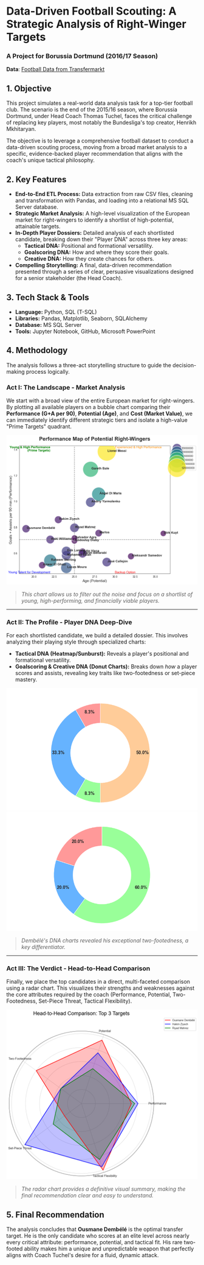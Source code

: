 # Data-Driven Football Scouting: A Strategic Analysis of Right-Winger Targets

### A Project for Borussia Dortmund (2016/17 Season)

**Data**: [Football Data from Transfermarkt](https://www.kaggle.com/datasets/davidcariboo/player-scores/data)

## 1. Objective

This project simulates a real-world data analysis task for a top-tier football club. The scenario is the end of the 2015/16 season, where Borussia Dortmund, under Head Coach Thomas Tuchel, faces the critical challenge of replacing key players, most notably the Bundesliga's top creator, Henrikh Mkhitaryan.

The objective is to leverage a comprehensive football dataset to conduct a data-driven scouting process, moving from a broad market analysis to a specific, evidence-backed player recommendation that aligns with the coach's unique tactical philosophy.

## 2. Key Features

* **End-to-End ETL Process:** Data extraction from raw CSV files, cleaning and transformation with Pandas, and loading into a relational MS SQL Server database.
* **Strategic Market Analysis:** A high-level visualization of the European market for right-wingers to identify a shortlist of high-potential, attainable targets.
* **In-Depth Player Dossiers:** Detailed analysis of each shortlisted candidate, breaking down their "Player DNA" across three key areas:
    * **Tactical DNA:** Positional and formational versatility.
    * **Goalscoring DNA:** How and where they score their goals.
    * **Creative DNA:** How they create chances for others.
* **Compelling Storytelling:** A final, data-driven recommendation presented through a series of clear, persuasive visualizations designed for a senior stakeholder (the Head Coach).

## 3. Tech Stack & Tools

* **Language:** Python, SQL (T-SQL)
* **Libraries:** Pandas, Matplotlib, Seaborn, SQLAlchemy
* **Database:** MS SQL Server
* **Tools:** Jupyter Notebook, GitHub, Microsoft PowerPoint

## 4. Methodology

The analysis follows a three-act storytelling structure to guide the decision-making process logically.

### **Act I: The Landscape - Market Analysis**

We start with a broad view of the entire European market for right-wingers. By plotting all available players on a bubble chart comparing their **Performance (G+A per 90)**, **Potential (Age)**, and **Cost (Market Value)**, we can immediately identify different strategic tiers and isolate a high-value "Prime Targets" quadrant.

![Market Analysis Chart](image/Market_Analysis.png)
> *This chart allows us to filter out the noise and focus on a shortlist of young, high-performing, and financially viable players.*

---
### **Act II: The Profile - Player DNA Deep-Dive**

For each shortlisted candidate, we build a detailed dossier. This involves analyzing their playing style through specialized charts:
* **Tactical DNA (Heatmap/Sunburst):** Reveals a player's positional and formational versatility.
* **Goalscoring & Creative DNA (Donut Charts):** Breaks down *how* a player scores and assists, revealing key traits like two-footedness or set-piece mastery.

![Dembélé's DNA Charts](image/Dembele_Goalscoring.png) ![Dembélé's DNA Charts](image/Dembele_Playmaking.png)
> *Dembélé's DNA charts revealed his exceptional two-footedness, a key differentiator.*

---
### **Act III: The Verdict - Head-to-Head Comparison**

Finally, we place the top candidates in a direct, multi-faceted comparison using a radar chart. This visualizes their strengths and weaknesses against the core attributes required by the coach (Performance, Potential, Two-Footedness, Set-Piece Threat, Tactical Flexibility).

![Final Radar Chart](image/Final_Comparision.png)
> *The radar chart provides a definitive visual summary, making the final recommendation clear and easy to understand.*

## 5. Final Recommendation

The analysis concludes that **Ousmane Dembélé** is the optimal transfer target. He is the only candidate who scores at an elite level across nearly every critical attribute: performance, potential, and tactical fit. His rare two-footed ability makes him a unique and unpredictable weapon that perfectly aligns with Coach Tuchel's desire for a fluid, dynamic attack.

